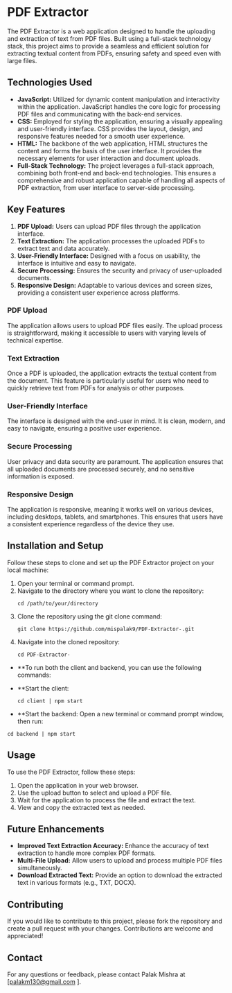 # PDF Extractor

The PDF Extractor is a web application designed to handle the uploading and extraction of text from PDF files. Built using a full-stack technology stack, this project aims to provide a seamless and efficient solution for extracting textual content from PDFs, ensuring safety and speed even with large files.

## Technologies Used

- **JavaScript:** Utilized for dynamic content manipulation and interactivity within the application. JavaScript handles the core logic for processing PDF files and communicating with the back-end services.
- **CSS:** Employed for styling the application, ensuring a visually appealing and user-friendly interface. CSS provides the layout, design, and responsive features needed for a smooth user experience.
- **HTML:** The backbone of the web application, HTML structures the content and forms the basis of the user interface. It provides the necessary elements for user interaction and document uploads.
- **Full-Stack Technology:** The project leverages a full-stack approach, combining both front-end and back-end technologies. This ensures a comprehensive and robust application capable of handling all aspects of PDF extraction, from user interface to server-side processing.

## Key Features

1. **PDF Upload:** Users can upload PDF files through the application interface.
2. **Text Extraction:** The application processes the uploaded PDFs to extract text and data accurately.
3. **User-Friendly Interface:** Designed with a focus on usability, the interface is intuitive and easy to navigate.
4. **Secure Processing:** Ensures the security and privacy of user-uploaded documents.
5. **Responsive Design:** Adaptable to various devices and screen sizes, providing a consistent user experience across platforms.

### PDF Upload

The application allows users to upload PDF files easily. The upload process is straightforward, making it accessible to users with varying levels of technical expertise.

### Text Extraction

Once a PDF is uploaded, the application extracts the textual content from the document. This feature is particularly useful for users who need to quickly retrieve text from PDFs for analysis or other purposes.

### User-Friendly Interface

The interface is designed with the end-user in mind. It is clean, modern, and easy to navigate, ensuring a positive user experience.

### Secure Processing

User privacy and data security are paramount. The application ensures that all uploaded documents are processed securely, and no sensitive information is exposed.

### Responsive Design

The application is responsive, meaning it works well on various devices, including desktops, tablets, and smartphones. This ensures that users have a consistent experience regardless of the device they use.

## Installation and Setup

Follow these steps to clone and set up the PDF Extractor project on your local machine:

1. Open your terminal or command prompt.
2. Navigate to the directory where you want to clone the repository:
   ```
   cd /path/to/your/directory
   ```
3. Clone the repository using the git clone command:
   ```
   git clone https://github.com/mispalak9/PDF-Extractor-.git
   ```
4. Navigate into the cloned repository:
   ```
   cd PDF-Extractor-
   ```

- **To run both the client and backend, you can use the following commands:
- **Start the client:

   ```
   cd client | npm start 
   ```

- **Start the backend:
Open a new terminal or command prompt window, then run:
```
cd backend | npm start 
```

## Usage

To use the PDF Extractor, follow these steps:

1. Open the application in your web browser.
2. Use the upload button to select and upload a PDF file.
3. Wait for the application to process the file and extract the text.
4. View and copy the extracted text as needed.

## Future Enhancements

- **Improved Text Extraction Accuracy:** Enhance the accuracy of text extraction to handle more complex PDF formats.
- **Multi-File Upload:** Allow users to upload and process multiple PDF files simultaneously.
- **Download Extracted Text:** Provide an option to download the extracted text in various formats (e.g., TXT, DOCX).

## Contributing

If you would like to contribute to this project, please fork the repository and create a pull request with your changes. Contributions are welcome and appreciated!

## Contact

For any questions or feedback, please contact Palak Mishra at [palakm130@gmail.com ].
